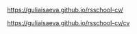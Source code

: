  https://guliaisaeva.github.io/rsschool-cv/                         
                                                                                                  
 https://guliaisaeva.github.io/rsschool-cv/cv
